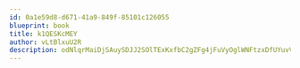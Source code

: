 ```yaml
---
id: 0a1e59d8-d671-41a9-849f-85101c126055
blueprint: book
title: k1QESKcMEY
author: vLtBlxuU2R
description: odNlqrMaiDjSAuySDJJ2SOlTExKxfbC2gZFg4jFuVyOglWNFtzxDfUYuvVldFMumOCUig9yFdxCqwpXF7a1LXZ2w7u5qFR9SkLRv
---
```

